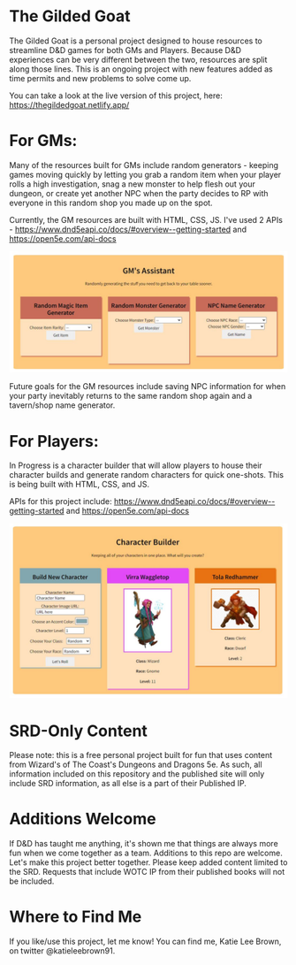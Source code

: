 # The Gilded Goat
The Gilded Goat is a personal project designed to house resources to streamline D&D games for both GMs and Players. Because D&D experiences can be very different between the two, resources are split along those lines. This is an ongoing project with new features added as time permits and new problems to solve come up.

You can take a look at the live version of this project, here: https://thegildedgoat.netlify.app/

# For GMs:
Many of the resources built for GMs include random generators - keeping games moving quickly by letting you grab a random item when your player rolls a high investigation, snag a new monster to help flesh out your dungeon, or create yet another NPC when the party decides to RP with everyone in this random shop you made up on the spot.

Currently, the GM resources are built with HTML, CSS, JS. I've used 2 APIs - https://www.dnd5eapi.co/docs/#overview--getting-started and https://open5e.com/api-docs

![image of webpage with three cards holding gm asst sections. Includes random item generator, random monster generator, and npc name generator](https://raw.githubusercontent.com/katieleebrown/TheGildedGoat/main/gmsasst.JPG)

Future goals for the GM resources include saving NPC information for when your party inevitably returns to the same random shop again and a tavern/shop name generator.

# For Players: 
In Progress is a character builder that will allow players to house their character builds and generate random characters for quick one-shots. This is being built with HTML, CSS, and JS. 

APIs for this project include: https://www.dnd5eapi.co/docs/#overview--getting-started and https://open5e.com/api-docs

![image of webpage with three character cards. One has a form to make new characters, two hold preciously created characters](https://raw.githubusercontent.com/katieleebrown/TheGildedGoat/main/characterbuilder.JPG)

# SRD-Only Content
Please note: this is a free personal project built for fun that uses content from Wizard's of The Coast's Dungeons and Dragons 5e. As such, all information included on this repository and the published site will only include SRD information, as all else is a part of their Published IP.

# Additions Welcome
If D&D has taught me anything, it's shown me that things are always more fun when we come together as a team. Additions to this repo are welcome. Let's make this project better together. Please keep added content limited to the SRD. Requests that include WOTC IP from their published books will not be included.

# Where to Find Me
If you like/use this project, let me know! You can find me, Katie Lee Brown, on twitter @katieleebrown91. 
